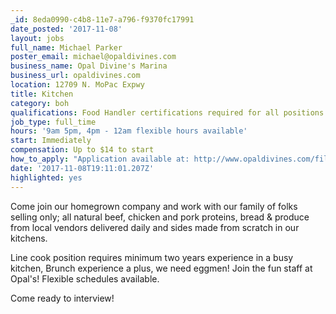 ```yaml
---
_id: 8eda0990-c4b8-11e7-a796-f9370fc17991
date_posted: '2017-11-08'
layout: jobs
full_name: Michael Parker
poster_email: michael@opaldivines.com
business_name: Opal Divine's Marina
business_url: opaldivines.com
location: 12709 N. MoPac Expwy
title: Kitchen
category: boh
qualifications: Food Handler certifications required for all positions.
job_type: full_time
hours: '9am 5pm, 4pm - 12am flexible hours available'
start: Immediately
compensation: Up to $14 to start
how_to_apply: "Application available at: http://www.opaldivines.com/files/opals_app.pdf . \r\nLocation info at: http://www.opaldivines.com/marina/index.html \r\nApply in person from 2 to 4 PM Mon - Fri"
date: '2017-11-08T19:11:01.207Z'
highlighted: yes
---
```

Come join our homegrown company and work with our family of folks selling only; all natural beef, chicken and pork proteins, bread & produce from local vendors delivered daily and sides made from scratch in our kitchens.

Line cook position requires minimum two years experience in a busy kitchen, Brunch experience a plus, we need eggmen! Join the fun staff at Opal's! Flexible schedules available.

Come ready to interview!
